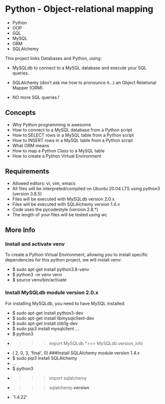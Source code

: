 # Python - Object-relational mapping
* Python
* OOP
* SQL
* MySQL
* ORM
* SQLAlchemy

This project links Databases and Python, using:
* MySQLdb to connect to a MySQL database and execute your SQL queries.
* SQLAlchemy (don’t ask me how to pronounce it…) an Object Relational Mapper (ORM).

* NO more SQL queries.!

## Concepts
* Why Python programming is awesome
* How to connect to a MySQL database from a Python script
* How to SELECT rows in a MySQL table from a Python script
* How to INSERT rows in a MySQL table from a Python script
* What ORM means
* How to map a Python Class to a MySQL table
* How to create a Python Virtual Environment

## Requirements
* Allowed editors: vi, vim, emacs
* All files will be interpreted/compiled on Ubuntu 20.04 LTS using python3 (version 3.8.5)
* Files will be executed with MySQLdb version 2.0.x
* Files will be executed with SQLAlchemy version 1.4.x
* Code uses the pycodestyle (version 2.8.*)
* The length of your files will be tested using wc

## More Info
### Install and activate venv
To create a Python Virtual Environment, allowing you to install specific dependencies for this python project, we will install venv:

* $ sudo apt-get install python3.8-venv
* $ python3 -m venv venv
* $ source venv/bin/activate
### Install MySQLdb module version 2.0.x
For installing MySQLdb, you need to have MySQL installed:
* $ sudo apt-get install python3-dev
* $ sudo apt-get install libmysqlclient-dev
* $ sudo apt-get install zlib1g-dev
* $ sudo pip3 install mysqlclient
...
* $ python3
* >>> import MySQLdb
*>>> MySQLdb.version_info 
* ( 2, 0, 3, 'final', 0)
###Install SQLAlchemy module version 1.4.x
* $ sudo pip3 install SQLAlchemy
* ...
* $ python3
* >>> import sqlalchemy
* >>> sqlalchemy.__version__ 
* '1.4.22'


